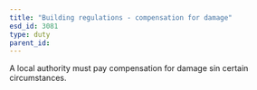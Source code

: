 ```yaml
---
title: "Building regulations - compensation for damage"
esd_id: 3081
type: duty
parent_id:  
---
```


A local authority must pay compensation for damage sin certain circumstances.

